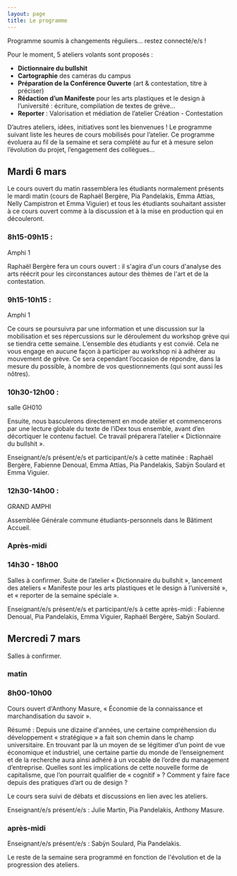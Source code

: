 ```yaml
---
layout: page
title: Le programme
---
```


Programme soumis à changements réguliers... restez connecté/e/s ! 

Pour le moment, 5 ateliers volants sont proposés : 
* **Dictionnaire du bullshit** 
* **Cartographie** des caméras du campus
* **Préparation de la Conférence Ouverte** (art & contestation, titre à préciser)
* **Rédaction d’un Manifeste** pour les arts plastiques et le design à l’université&nbsp;:  écriture, compilation de textes de grève… 
* **Reporter** : Valorisation et médiation de l’atelier Création - Contestation

D’autres ateliers, idées, initiatives sont les bienvenues !
Le programme suivant liste les heures de cours mobilisés pour l’atelier.
Ce programme évoluera au fil de la semaine et sera complété au fur et à mesure selon l’évolution du projet, l’engagement des collègues...

<h2>Mardi 6 mars</h2> 
Le cours ouvert du matin rassemblera les étudiants normalement présents le mardi matin (cours de Raphaël Bergère, Pia Pandelakis, Emma Attias, Nelly Campistron et Emma Viguier) et tous les étudiants souhaitant assister à ce cours ouvert comme à la discussion et à la mise en production qui en découleront. 

<h3>8h15-09h15 : </h3>
Amphi 1

Raphaël Bergère fera un cours ouvert : il s'agira d'un cours d'analyse des arts réécrit pour les circonstances autour des thèmes de l'art et de la contestation.

<h3>9h15-10h15 : </h3>
Amphi 1

Ce cours se poursuivra par une information et une discussion sur la mobilisation et ses répercussions sur le déroulement du workshop grève qui se tiendra cette semaine. L’ensemble des étudiants y est convié. Cela ne vous engage en aucune façon à participer au workshop ni à adhérer au mouvement de grève. Ce sera cependant l’occasion de répondre, dans la mesure du possible, à nombre de vos questionnements (qui sont aussi les nôtres). 

<h3>10h30-12h00 : </h3>
salle GH010

Ensuite, nous basculerons directement en mode atelier et commencerons par une lecture globale du texte de l’iDex tous ensemble, avant d’en décortiquer le contenu factuel. Ce travail préparera l’atelier «&nbsp;Dictionnaire du bullshit&nbsp;».

Enseignant/e/s présent/e/s et participant/e/s à cette matinée : Raphaël Bergère, Fabienne Denoual, Emma Attias, Pia Pandelakis, Sabÿn Soulard et Emma Viguier.

<h3>12h30-14h00 :</h3>
GRAND AMPHI

Assemblée Générale commune étudiants-personnels dans le Bâtiment Accueil. 

<h3>Après-midi</h3>  
<h3>14h30 - 18h00</h3>
Salles à confirmer.
Suite de l’atelier «&nbsp;Dictionnaire du bullshit&nbsp;», lancement des ateliers «&nbsp;Manifeste pour les arts plastiques et le design à l’université&nbsp;», et «&nbsp;reporter de la semaine spéciale&nbsp;».

Enseignant/e/s présent/e/s et participant/e/s à cette après-midi&nbsp;: Fabienne Denoual, Pia Pandelakis, Emma Viguier, Raphaël Bergère, Sabÿn Soulard. 

<h2>Mercredi 7 mars</h2>
Salles à confirmer.

<h3>matin</h3>
<h3>8h00-10h00</h3>
Cours ouvert d'Anthony Masure, &laquo;&nbsp;Économie de la connaissance et marchandisation du savoir&nbsp;&raquo;.

Résumé : Depuis une dizaine d'années, une certaine compréhension du développement «&nbsp;stratégique&nbsp;» a fait son chemin dans le champ universitaire. En trouvant par là un moyen de se légitimer d’un point de vue économique et industriel, une certaine partie du monde de l’enseignement et de la recherche aura ainsi adhéré à un vocable de l’ordre du management d’entreprise. Quelles sont les implications de cette nouvelle forme de capitalisme, que l’on pourrait qualifier de «&nbsp;cognitif&nbsp;» ? Comment y faire face depuis des pratiques d’art ou de design ?

Le cours sera suivi de débats et discussions en lien avec les ateliers.

Enseignant/e/s présent/e/s&nbsp;: Julie Martin, Pia Pandelakis, Anthony Masure.

<h3>après-midi</h3>
Enseignant/e/s présent/e/s&nbsp;: Sabÿn Soulard, Pia Pandelakis.

Le reste de la semaine sera programmé en fonction de l'évolution et de la progression des ateliers.


